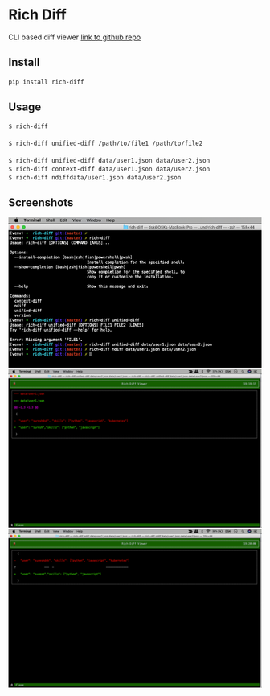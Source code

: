 # Rich Diff
CLI based diff viewer
[link to github repo](http://google.com)

## Install
```sh
pip install rich-diff
```

## Usage

```sh 
$ rich-diff

$ rich-diff unified-diff /path/to/file1 /path/to/file2

$ rich-diff unified-diff data/user1.json data/user2.json
$ rich-diff context-diff data/user1.json data/user2.json
$ rich-diff ndiffdata/user1.json data/user2.json
```

## Screenshots
![rich-diff commands](./screenshots/rich-diff1.png?raw=true)
![rich-diff commands](./screenshots/rich-diff2.png?raw=true)
![rich-diff commands](./screenshots/rich-diff3.png?raw=true)

